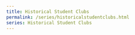 ```yaml
---
title: Historical Student Clubs
permalink: /series/historicalstudentclubs.html
series: Historical Student Clubs
---
```

